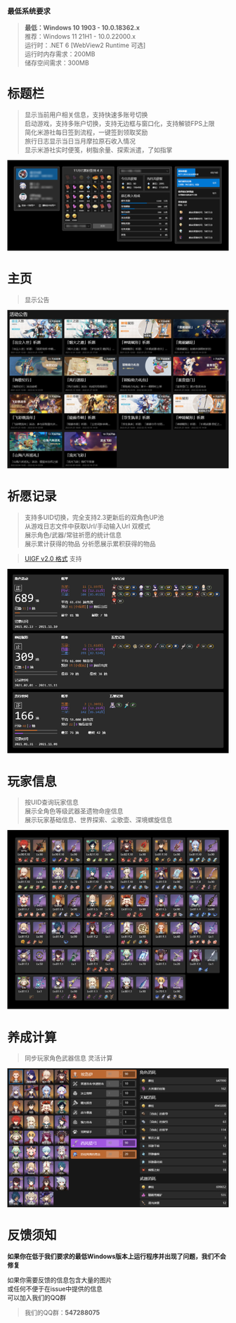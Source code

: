 ### 最低系统要求

> **最低：Windows 10 1903 - 10.0.18362.x**  
> 推荐：Windows 11 21H1 - 10.0.22000.x  
> 运行时：.NET 6 [WebView2 Runtime 可选]  
> 运行时内存需求：200MB  
> 储存空间需求：300MB  


# 标题栏

> 显示当前用户相关信息，支持快速多账号切换  
> 启动游戏，支持多账户切换，支持无边框与窗口化，支持解锁FPS上限  
> 简化米游社每日签到流程，一键签到领取奖励  
> 旅行日志显示当日当月摩拉原石收入情况   
> 显示米游社实时便笺，树脂余量、探索派遣，了如指掌

![标题栏按钮.png](assets/img/titlebarbuttons.png)

# 主页

> 显示公告

![home.png](assets/img/home.png)

# 祈愿记录

> 支持多UID切换，完全支持2.3更新后的双角色UP池  
> 从游戏日志文件中获取Url/手动输入Url 双模式  
> 展示角色/武器/常驻祈愿的统计信息  
> 展示累计获得的物品 分祈愿展示累积获得的物品

> [UIGF v2.0 格式](https://github.com/DGP-Studio/Snap.Genshin/wiki/StandardFormat) 支持

![祈愿记录](assets/img/gacha.png)

# 玩家信息

> 按UID查询玩家信息  
> 展示全角色等级武器圣遗物命座信息  
> 展示玩家基础信息、世界探索、尘歌壶、深境螺旋信息

![record.png](assets/img/record.png)

# 养成计算

> 同步玩家角色武器信息
> 灵活计算

![promotion.png](assets/img/promotion.png)

# 反馈须知

**如果你在低于我们要求的最低Windows版本上运行程序并出现了问题，我们不会修复**  

如果你需要反馈的信息包含大量的图片  
或任何不便于在issue中提供的信息  
可以加入我们的QQ群

> 我们的QQ群：**547288075**